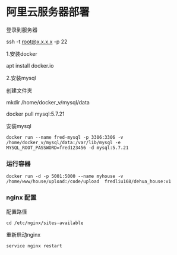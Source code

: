 
# 阿里云服务器部署

登录到服务器

ssh -t root@x.x.x.x -p 22

1.安装docker

apt install docker.io

2.安装mysql

创建文件夹

mkdir /home/docker_v/mysql/data

docker pull mysql:5.7.21

安装mysql
```
docker run --name fred-mysql -p 3306:3306 -v /home/docker_v/mysql/data:/var/lib/mysql -e MYSQL_ROOT_PASSWORD=fred123456 -d mysql:5.7.21
```

### 运行容器

```
docker run -d -p 5001:5000 --name myhouse -v /home/www/house/upload:/code/upload  fredliu168/dehua_house:v1
```

### nginx 配置


配置路径

```
cd /etc/nginx/sites-available
```

重新启动nginx

```
service nginx restart

```